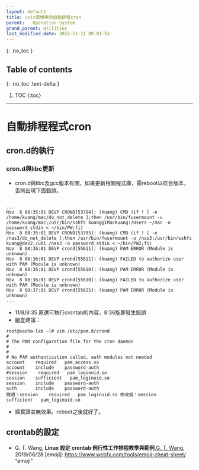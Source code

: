 ```yaml
---
layout: default
title: unix環境中的自動排程cron
parent:   Operation System
grand_parent: Utilities
last_modified_date: 2022-11-11 09:01:53
---
```


{: .no_toc }

## Table of contents
{: .no_toc .text-delta }

1. TOC 
{:toc}

---

# 自動排程程式cron

## cron.d的執行
### cron.d與libc更新
- cron.d與libc及gcc版本有關，如果更新相關程式庫，需reboot以符合版本，否則出現下面錯誤。

```

...
Nov  8 08:35:01 DEVP CROND[53784]: (kuang) CMD (if ! [ -e /home/kuang/mac/do_not_delete ];then /usr/bin/fusermount -u /home/kuang/mac;/usr/bin/sshfs kuang@IMacKuang:/Users ~/mac -o password_stdin < ~/bin/PW;fi)
Nov  8 08:35:01 DEVP CROND[53785]: (kuang) CMD (if ! [ -e /nas3/do_not_delete ];then /usr/bin/fusermount -u /nas3;/usr/bin/sshfs kuang@dev2:/u01 /nas3 -o password_stdin < ~/bin/PW2;fi)
Nov  8 08:36:01 DEVP crond[55611]: (kuang) PAM ERROR (Module is unknown)
Nov  8 08:36:01 DEVP crond[55611]: (kuang) FAILED to authorize user with PAM (Module is unknown)
Nov  8 08:36:01 DEVP crond[55610]: (kuang) PAM ERROR (Module is unknown)
Nov  8 08:36:01 DEVP crond[55610]: (kuang) FAILED to authorize user with PAM (Module is unknown)
Nov  8 08:37:01 DEVP crond[55625]: (kuang) PAM ERROR (Module is unknown)
...
```
- 11/8/8:35 原還可執行crontab的內容，8:36旋即發生錯誤
- [網友](https://www.twblogs.net/a/5c03dc2bbd9eee728c16acb6)建議：

```
root@sasha-lab ~]# vim /etc/pam.d/crond
#
# The PAM configuration file for the cron daemon
#
#
# No PAM authentication called, auth modules not needed
account    required   pam_access.so
account    include    password-auth
#session    required   pam_loginuid.so
session    sufficient   pam_loginuid.so
session    include    password-auth
auth       include    password-auth
說明：session    required   pam_loginuid.so 修改爲：session    sufficient   pam_loginuid.so
```
- 經實證並無效果。reboot之後就好了。

## crontab的設定

- G. T. Wang, **Linux 設定 crontab 例行性工作排程教學與範例**,[G. T. Wang](https://blog.gtwang.org/linux/linux-crontab-cron-job-tutorial-and-examples/), 2019/06/28
[emoji]: <https://www.webfx.com/tools/emoji-cheat-sheet/> "emoji"
